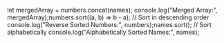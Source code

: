 let mergedArray = numbers.concat(names);
console.log("Merged Array:", mergedArray);numbers.sort((a, b) => b - a); // Sort in descending order
console.log("Reverse Sorted Numbers:", numbers);names.sort(); // Sort alphabetically
console.log("Alphabetically Sorted Names:", names);
